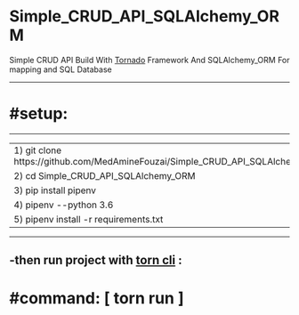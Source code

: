 # Simple_CRUD_API_SQLAlchemy_ORM
<p>Simple CRUD API  Build With  <a href="https://www.tornadoweb.org/en/stable/">Tornado</a>  Framework And SQLAlchemy_ORM  For mapping and SQL Database</p>
<hr>
<h1>#setup:</h1>
<hr>
<table>
<tr>
<td> 1)  git clone https://github.com/MedAmineFouzai/Simple_CRUD_API_SQLAlchemy_ORM </td>
</tr>
<tr>
<td> 2) cd Simple_CRUD_API_SQLAlchemy_ORM</td>
</tr>
<tr>
<td> 3) pip install pipenv</td>
</tr>
</tr>
<td> 4) pipenv --python 3.6</td>
</tr>
<tr>
<td> 5) pipenv install -r requirements.txt</td>
</tr>
</table>
<hr>
<h2>-then run project with <a href="https://pypi.org/project/torn/">torn cli</a> :</h2>
<h1>#command: [ torn run ] </h1>

  
  
